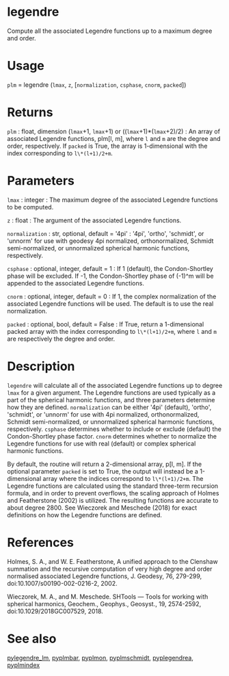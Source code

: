 # legendre

Compute all the associated Legendre functions up to a maximum degree and order.

# Usage

`plm` = legendre (`lmax`, `z`, [`normalization`, `csphase`, `cnorm`, `packed`])

# Returns

`plm` : float, dimension (`lmax`+1, `lmax`+1) or ((`lmax`+1)\*(`lmax`+2)/2)
:   An array of associated Legendre functions, plm[l, m], where `l` and `m` are the degree and order, respectively. If `packed` is True, the array is 1-dimensional with the index corresponding to `l\*(l+1)/2+m`.

# Parameters

`lmax` : integer
:   The maximum degree of the associated Legendre functions to be computed.

`z` : float
:   The argument of the associated Legendre functions.

`normalization` : str, optional, default = '4pi'
:   '4pi', 'ortho', 'schmidt', or 'unnorm' for use with geodesy 4pi normalized, orthonormalized, Schmidt semi-normalized, or unnormalized spherical harmonic functions, respectively.

`csphase` : optional, integer, default = 1
:   If 1 (default), the Condon-Shortley phase will be excluded. If -1, the Condon-Shortley phase of (-1)^m will be appended to the associated Legendre functions.

`cnorm` : optional, integer, default = 0
:   If 1, the complex normalization of the associated Legendre functions will be used. The default is to use the real normalization.

`packed` : optional, bool, default = False
:   If True, return a 1-dimensional packed array with the index corresponding to `l\*(l+1)/2+m`, where `l` and `m` are respectively the degree and order.

# Description

`legendre` will calculate all of the associated Legendre functions up to degree `lmax` for a given argument. The Legendre functions are used typically as a part of the spherical harmonic functions, and three parameters determine how they are defined. `normalization` can be either '4pi' (default), 'ortho', 'schmidt', or 'unnorm' for use with 4pi normalized, orthonormalized, Schmidt semi-normalized, or unnormalized spherical harmonic functions, respectively. `csphase` determines whether to include or exclude (default) the Condon-Shortley phase factor. `cnorm` determines whether to normalize the Legendre functions for use with real (default) or complex spherical harmonic functions.

By default, the routine will return a 2-dimensional array, p[l, m]. If the optional parameter `packed` is set to True, the output will instead be a 1-dimensional array where the indices correspond to `l\*(l+1)/2+m`. The Legendre functions are calculated using the standard three-term recursion formula, and in order to prevent overflows, the scaling approach of Holmes and Featherstone (2002) is utilized. The resulting functions are accurate to about degree 2800. See Wieczorek and Meschede (2018) for exact definitions on how the Legendre functions are defined.

# References

Holmes, S. A., and W. E. Featherstone, A unified approach to the Clenshaw summation and the recursive computation of very high degree and order normalised associated Legendre functions, J. Geodesy, 76, 279-299, doi:10.1007/s00190-002-0216-2, 2002.

Wieczorek, M. A., and M. Meschede. SHTools — Tools for working with spherical harmonics, Geochem., Geophys., Geosyst., 19, 2574-2592, doi:10.1029/2018GC007529, 2018.

# See also

[pylegendre_lm](pylegendre_lm.html), [pyplmbar](pyplmbar.html), [pyplmon](pyplmon.html), [pyplmschmidt](pyplmschmidt.html), [pyplegendrea](pyplegendrea.html), [pyplmindex](pyplmindex.html)

